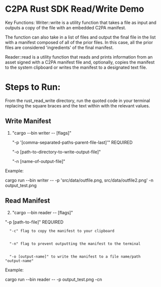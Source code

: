 # C2PA Rust SDK Read/Write Demo

Key Functions:
Writer::write is a utility function that takes a file as input and outputs a copy of the file with an embedded C2PA manifest.



The function can also take in a list of files and output the final file in the list with a manifest composed of all of the prior files. In this case, all the prior files are considered 'ingredients' of the final manifest.

Reader::read is a utility function that reads and prints information from an asset signed with a C2PA manifest file and, optionally, copies the manifest to the system clipboard or writes the manifest to a designated text file.


# Steps to Run:
From the rust_read_write directory, run the quoted code in your terminal replacing the square braces and the text within with the relevant values.

## Write Manifest

1. "cargo --bin writer -- [flags]"
   
   "-p '[comma-separated-paths-parent-file-last]'" REQUIRED
   
   
   "-o [path-to-directory-to-write-output-file]"
   
   
   "-n [name-of-output-file]"



Example: 

cargo run --bin writer -- -p 'src/data/outfile.png, src/data/outfile2.png' -n output_test.png

## Read Manifest

2. "cargo --bin reader -- [flags]"

"-p [path-to-file]" REQUIRED


      "-c" flag to copy the manifest to your clipboard
      
      
      "-n" flag to prevent outputting the manifest to the terminal
      
      
      "-o [output-name]" to write the manifest to a file name/path "output-name"


Example: 


cargo run --bin reader -- -p output_test.png -cn
